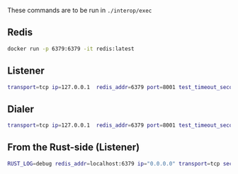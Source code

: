 These commands are to be run in `./interop/exec`

## Redis

```bash
docker run -p 6379:6379 -it redis:latest
```

## Listener

```bash
transport=tcp ip=127.0.0.1  redis_addr=6379 port=8001 test_timeout_seconds=180 security=noise muxer=yamux is_dialer=false python3 interop/exec/native_ping.py
```

## Dialer

```bash
transport=tcp ip=127.0.0.1  redis_addr=6379 port=8001 test_timeout_seconds=180 security=noise  muxer=yamux is_dialer=true python3 interop/exec/native_ping.py
```

## From the Rust-side (Listener)

```bash
RUST_LOG=debug redis_addr=localhost:6379 ip="0.0.0.0" transport=tcp security=noise muxer=yamux is_dialer="false" cargo run --bin native_ping
```
